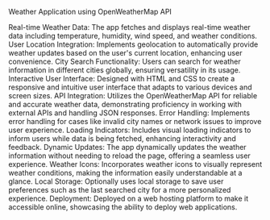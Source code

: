 Weather Application using OpenWeatherMap API

Real-time Weather Data: The app fetches and displays real-time weather data including temperature, humidity, wind speed, and weather conditions.
User Location Integration: Implements geolocation to automatically provide weather updates based on the user's current location, enhancing user convenience.
City Search Functionality: Users can search for weather information in different cities globally, ensuring versatility in its usage.
Interactive User Interface: Designed with HTML and CSS to create a responsive and intuitive user interface that adapts to various devices and screen sizes.
API Integration: Utilizes the OpenWeatherMap API for reliable and accurate weather data, demonstrating proficiency in working with external APIs and handling JSON responses.
Error Handling: Implements error handling for cases like invalid city names or network issues to improve user experience.
Loading Indicators: Includes visual loading indicators to inform users while data is being fetched, enhancing interactivity and feedback.
Dynamic Updates: The app dynamically updates the weather information without needing to reload the page, offering a seamless user experience.
Weather Icons: Incorporates weather icons to visually represent weather conditions, making the information easily understandable at a glance.
Local Storage: Optionally uses local storage to save user preferences such as the last searched city for a more personalized experience.
Deployment: Deployed on a web hosting platform to make it accessible online, showcasing the ability to deploy web applications.
